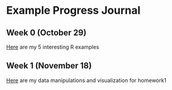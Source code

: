# Example Progress Journal

## Week 0 (October 29)

[Here](files/example_homework_0.html) are my 5 interesting R examples

## Week 1 (November 18)

[Here](files/homework_1.html)  are my data manipulations and visualization for homework1